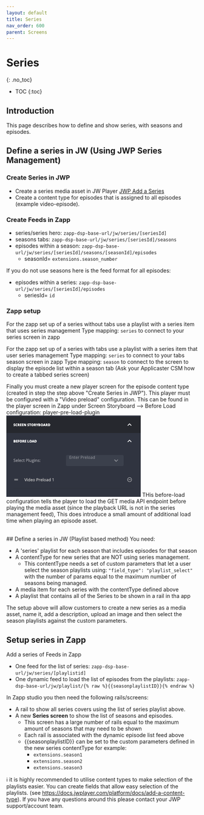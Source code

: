 ```yaml
---
layout: default
title: Series
nav_order: 600
parent: Screens
---
```

# Series
{: .no_toc}

- TOC
{:toc}

## Introduction
This page describes how to define and show series, with seasons and episodes.

## Define a series in JW (Using JWP Series Management)

### Create Series in JWP
- Create a series media asset in JW Player [JWP Add a Series](https://docs.jwplayer.com/platform/docs/add-a-series)
- Create a content type for episodes that is assigned to all episodes (example video-episode).  

### Create Feeds in Zapp
- series/series hero: `zapp-dsp-base-url/jw/series/[seriesId]` 
- seasons tabs: `zapp-dsp-base-url/jw/series/[seriesId]/seasons`
- episodes within a season: `zapp-dsp-base-url/jw/series/[seriesId]/seasons/[seasonId]/episodes`
  - seasonId= `extensions.season_number`

If you do not use seasons here is the feed format for all episodes:

- episodes within a series: `zapp-dsp-base-url/jw/series/[seriesId]/episodes`
   * seriesId= `id`

### Zapp setup
For the zapp set up of a series without tabs use a playlist with a series item that uses series management
Type mapping: `series` to connect to your series screen in zapp

For the zapp set up of a series with tabs use a playlist with a series item that user series management
Type mapping: `series` to connect to your tabs season screen in zapp
Type mapping: `season` to connect to the screen to display the episode list within a season tab
(Ask your Applicaster CSM how to create a tabbed series screen)

Finally you must create a new player screen for the episode content type (created in step the step above "Create Series in JWP"). This player must be configured with a "Video preload" configuration. This can be found in the player screen in Zapp under Screen Storyboard --> Before Load configuration:
player-pre-load-plugin
<img src="./img/player-pre-load-plugin.png">
THis before-load configuration tells the player to load the GET media API endpoint before playing the media asset (since the playback URL is not in the series management feed), This does introduce a small amount of additional load time when playing an episode asset. 

<br>
## Define a series in JW (Playlist based method)
You need:

- A 'series' playlist for each season that includes episodes for that season
- A contentType for new series that are NOT using series management. 
  * This contentType needs a set of custom parameters that let a user select the season playlists using: `"field_type": "playlist_select"` with the number of params equal to the maximum number of seasons being managed.
- A media item for each series with the contentType defined above 
- A playlist that contains all of the Series to be shown in a rail in tha app 
 
 The setup above will allow customers to create a new series as a media asset, name it, add a description, upload an image and then select the season playlists against the custom parameters. 

## Setup series in Zapp
Add a series of Feeds in Zapp
- One feed for the list of series: `zapp-dsp-base-url/jw/series/[playlistid]` 
- One dynamic feed to load the list of episodes from the playlists: `zapp-dsp-base-url/jw/playlist/{% raw %}{{seasonplaylistID}}{% endraw %}`

In Zapp studio you then need the following rails/screens:
- A rail to show all series covers using the list of series playlist above. 
- A new **Series screen** to show the list of seasons and episodes. 
  * This screen has a large number of rails equal to the maximum amount of seasons that may need to be shown
  * Each rail is associated with the dynamic episode list feed above
  * {{seasonplaylistID}} can be set to the custom parameters defined in the new series contentType for example:
    + `extensions.season1`
    + `extensions.season2`
    + `extensions.season3`

  
ℹ️ it is highly recommended to utilise content types to make selection of the playlists easier. You can create fields that allow easy selection of the playlists. (see https://docs.jwplayer.com/platform/docs/add-a-content-type). If you have any questions around this please contact your JWP support/account team. 

